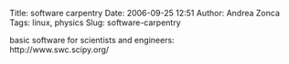 Title: software carpentry
Date: 2006-09-25 12:51
Author: Andrea Zonca
Tags: linux, physics
Slug: software-carpentry

<p>
 basic software for scientists and engineers:
 <br/>
 http://www.swc.scipy.org/
 <br/>
</p>